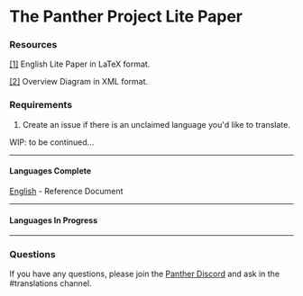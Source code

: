 # The Panther Project Lite Paper

### Resources

[[1]](https://<link>) English Lite Paper in LaTeX format. 

[[2]](https://<link>) Overview Diagram in XML format. 

### Requirements

1. Create an issue if there is an unclaimed language you'd like to translate. 

WIP: to be continued...

------------------


#### Languages Complete

[English](v1/english) - Reference Document 


------------------

#### Languages In Progress

------------------

### Questions

If you have any questions, please join the [Panther Discord](https://panther.net/invite) and ask in the #translations channel.


